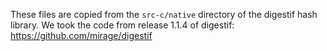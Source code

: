 These files are copied from the `src-c/native` directory of the digestif hash library.
We took the code from release 1.1.4 of digestif: https://github.com/mirage/digestif


